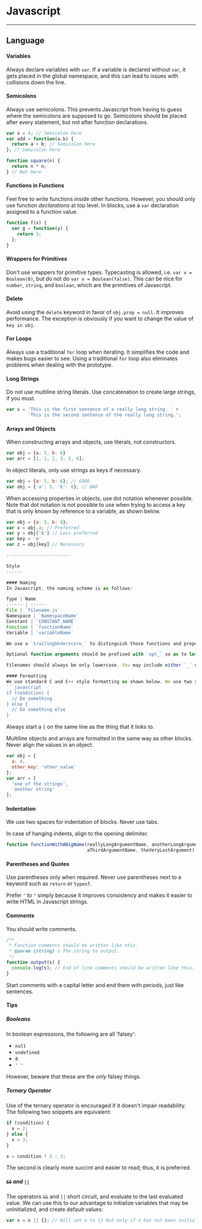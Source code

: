 Javascript
==========

------------------------

Language
--------

#### Variables
Always declare variables with `var`. If a variable is declared without `var`, it gets placed in the global namespace, and this can lead to issues with collisions down the line.

#### Semicolons
Always use semicolons. This prevents Javascript from having to guess where the semicolons are supposed to go.
Semicolons should be placed after every statement, but not after function declarations.
```javascript
var x = 4; // Semicolon here
var add = function(a,b) {
  return a + b; // Semicolon here
}; // Semicolon here

function square(n) {
  return n * n;
} // Not here
```

#### Functions in Functions
Feel free to write functions inside other functions. However, you should only use function *declarations* at top level.
In blocks, use a `var` declaration assigned to a function value.
```javascript
function f(x) {
  var g = function(y) {
    return 3;
  };
}
```

#### Wrappers for Primitives
Don't use wrappers for primitive types. Typecasting is allowed, i.e. `var x = Boolean(0)`, but do not do `var x = Boolean(false)`.
This can be nice for `number`, `string`, and `boolean`, which are the primitives of Javascript.

#### Delete
Avoid using the `delete` keyword in favor of `obj.prop = null`. It improves performance. The exception is obviously if you want to change the value of `key in obj`.

#### For Loops
Always use a traditional `for` loop when iterating. It simplifies the code and makes bugs easier to see.
Using a traditional `for` loop also eliminates problems when dealing with the prototype.

#### Long Strings
Do not use multiline string literals. Use concatenation to create large strings, if you must.
```javascript
var s = 'This is the first sentence of a really long string. ' +
        'This is the second sentence of the really long string.';
```

#### Arrays and Objects
When constructing arrays and objects, use literals, not constructors.
```javascript
var obj = {a: 5, b: 6}
var arr = [1, 1, 2, 3, 5, 8];
```
In object literals, only use strings as keys if necessary.
```javascript
var obj = {a: 5, b: 6}; // GOOD
var obj = {'a': 5, 'b': 6}; // BAD
```
When accessing properties in objects, use dot notation whenever possible. Note that dot notation is not possible to use when trying to access a key that is only known by reference to a variable, as shown below.
```javascript
var obj = {a: 5, b: 6};
var x = obj.a; // Preferred
var y = obj['b'] // Less preferred
var key = 'a'
var z = obj[key] // Necessary

------------------------

Style
------

#### Naming
In Javascript, the naming scheme is as follows:

Type | Name
:----- | :-----
File | `filename.js`
Namespace | `NamespaceName`
Constant | `CONSTANT_NAME`
Function | `functionName`
Variable | `variableName`

We use a `trailingUnderscore_` to distinguish those functions and properties that should be private.

Optional function arguments should be prefixed with `opt_` so as to let the caller know that the argument is optional. If a function has a variable number of arguments, the last argument should be `var_args`.

Filenames should always be only lowercase. You may include either `_` or `-` in the filenames if you so choose.

#### Formatting
We use standard C and C++ style formatting as shown below. We use two spaces for indentation, never use tabs.
```javascript
if (condition) {
  // Do something
} else {
  // Do something else
}
```
Always start a `{` on the same line as the thing that it links to.

Multiline objects and arrays are formatted in the same way as other blocks. Never align the values in an object.
```javascript
var obj = {
  a: 4,
  other_key: 'other_value'
};
var arr = [
  'one of the strings',
  'another string'
];
```

#### Indentation
We use two spaces for indentation of blocks. Never use tabs.

In case of hanging indents, align to the opening delimiter.
```javascript
function functionWithABigName(reallyLongArgumentName, anotherLongArgumentNameAgain,
                              aThirdArgumentName, theVeryLastArgument) {
```

#### Parentheses and Quotes
Use parentheses only when required. Never use parentheses next to a keyword such as `return` or `typeof`.

Prefer `'` to `"` simply because it improves consistency and makes it easier to write HTML in Javascript strings.

#### Comments
You should write comments.
```javascript
/**
 * Function comments should be written like this.
 * @param {string} s The string to output.
 */
function output(s) {
  console.log(s); // End of line comments should be written like this.
}
```
Start comments with a capital letter and end them with periods, just like sentences.

#### Tips
##### Booleans
In boolean expressions, the following are all 'falsey':

- `null`
- `undefined`
- `0`
- `' '`

However, beware that these are the *only* falsey things.
##### Ternary Operator
Use of the ternary operator is encouraged if it doesn't impair readability. The following two snippets are equivalent:
```javascript
if (condition) {
  x = 2;
} else {
  x = 3;
}
```
```javascript
x = condition ? 2 : 3;
```
The second is clearly more succint and easier to read; thus, it is preferred.

##### `&&` and `||`
The operators `&&` and `||` short circuit, and evaluate to the last evaluated value.
We can use this to our advantage to initialize variables that may be uninitialized, and create default values:
```javascript
var x = x || {}; // Will set x to {} but only if x has not been initialized yet.
```

